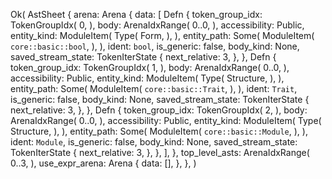 Ok(
    AstSheet {
        arena: Arena {
            data: [
                Defn {
                    token_group_idx: TokenGroupIdx(
                        0,
                    ),
                    body: ArenaIdxRange(
                        0..0,
                    ),
                    accessibility: Public,
                    entity_kind: ModuleItem(
                        Type(
                            Form,
                        ),
                    ),
                    entity_path: Some(
                        ModuleItem(
                            `core::basic::bool`,
                        ),
                    ),
                    ident: `bool`,
                    is_generic: false,
                    body_kind: None,
                    saved_stream_state: TokenIterState {
                        next_relative: 3,
                    },
                },
                Defn {
                    token_group_idx: TokenGroupIdx(
                        1,
                    ),
                    body: ArenaIdxRange(
                        0..0,
                    ),
                    accessibility: Public,
                    entity_kind: ModuleItem(
                        Type(
                            Structure,
                        ),
                    ),
                    entity_path: Some(
                        ModuleItem(
                            `core::basic::Trait`,
                        ),
                    ),
                    ident: `Trait`,
                    is_generic: false,
                    body_kind: None,
                    saved_stream_state: TokenIterState {
                        next_relative: 3,
                    },
                },
                Defn {
                    token_group_idx: TokenGroupIdx(
                        2,
                    ),
                    body: ArenaIdxRange(
                        0..0,
                    ),
                    accessibility: Public,
                    entity_kind: ModuleItem(
                        Type(
                            Structure,
                        ),
                    ),
                    entity_path: Some(
                        ModuleItem(
                            `core::basic::Module`,
                        ),
                    ),
                    ident: `Module`,
                    is_generic: false,
                    body_kind: None,
                    saved_stream_state: TokenIterState {
                        next_relative: 3,
                    },
                },
            ],
        },
        top_level_asts: ArenaIdxRange(
            0..3,
        ),
        use_expr_arena: Arena {
            data: [],
        },
    },
)